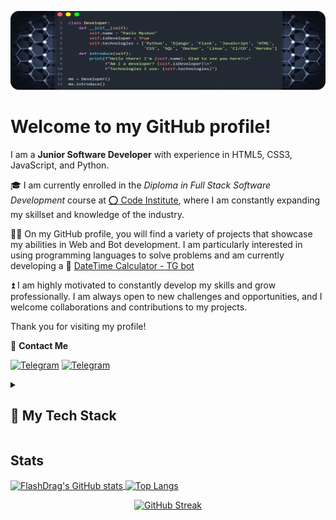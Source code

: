 ![Introduce by Python Class](images/introduce.png)

# Welcome to my GitHub profile!
I am a **Junior Software Developer** with experience in HTML5, CSS3, JavaScript, and Python.

:mortar_board: I am currently enrolled in the _Diploma in Full Stack Software Development_ course at [:o: Code Institute](https://codeinstitute.net), where I am constantly expanding my skillset and knowledge of the industry.

👨‍💻 On my GitHub profile, you will find a variety of projects that showcase my abilities in Web and Bot development. I am particularly interested in using programming languages to solve problems and am currently developing a 🤖 [DateTime Calculator - TG bot](https://github.com/FlashDrag/DateCalcBot)

:arrow_double_up: I am highly motivated to constantly develop my skills and grow professionally. I am always open to new challenges and opportunities, and I welcome collaborations and contributions to my projects.

Thank you for visiting my profile!

:incoming_envelope: **Contact Me**

[<img src='https://img.shields.io/badge/Telegram-333333?style=for-the-badge&logo=telegram&logoColor=white&style=plastic&logoWidth=20&labelColor=2CA5E0' alt='Telegram'>](https://t.me/flashdrag) [<img src='https://img.shields.io/badge/LinkedIn-333333?style=for-the-badge&logo=linkedin&logoColor=white&style=plastic&logoWidth=20&labelColor=0077B5' alt='Telegram'>](https://www.linkedin.com/in/pavlo-myskov)

<!--
Badges4 for README.md
https://github.com/alexandresanlim/Badges4-README.md-Profile#-education-
https://shields.io/

Badge Template
![](https://img.shields.io/badge/...-222222?style=for-the-badge&logo=...&logoColor=white&logoWidth=20&labelColor=...)

Complete list of github markdown emoji markup
https://gist.github.com/rxaviers/7360908
-->

<details>
<summary><h2>🔶 My Tech Stack</h2></summary>

- ### Programming Languages
    ![JavaScript](https://img.shields.io/badge/JavaScript-222222?&style=for-the-badge&logo=javascript&logoColor=white&logoWidth=20&labelColor=c2bc15) ![Python](https://img.shields.io/badge/Python-222222?style=for-the-badge&logo=python&logoColor=white&logoWidth=20&labelColor=366E9C) ![HTML5](https://img.shields.io/badge/HTML5-222222?style=for-the-badge&logo=html5&logoColor=white&logoWidth=20&labelColor=E34F26) ![Css3](https://img.shields.io/badge/CSS3-222222?style=for-the-badge&logo=css3&logoColor=white&logoWidth=20&labelColor=1572B6)


- ### Frameworks & Libraries
    - #### Python
        ![Flask](https://img.shields.io/badge/Flask-222222?style=for-the-badge&logo=flask&logoColor=white&logoWidth=20&labelColor=000) ![Aiogram](https://img.shields.io/badge/Aiogram-222222?style=for-the-badge&logo=telegram&logoColor=white&labelColor=blue)

        ![Requests](https://img.shields.io/badge/Requests-222222?style=for-the-badge) ![Beautiful Soup](https://img.shields.io/badge/Beautiful_Soup-222222?style=for-the-badge)

        ![Unitest](https://img.shields.io/badge/unitest-222222?style=for-the-badge) ![PyTest](https://img.shields.io/badge/PyTest-222222?style=for-the-badge) ![Pydantic](https://img.shields.io/badge/Pydantic-222222?style=for-the-badge)

        ![datetime](https://img.shields.io/badge/Datetime-222222?style=for-the-badge) ![dateutil](https://img.shields.io/badge/Dateutil-222222?style=for-the-badge)

        ![Virtualenv](https://img.shields.io/badge/Virtualenv-222222?style=for-the-badge)

    - #### JavaScript
        ![Node.js](https://img.shields.io/badge/Node.js-222222?style=for-the-badge&logo=nodedotjs&logoColor=white&logoWidth=20&labelColor=339933)


- ### Databases
    ![Redis](https://img.shields.io/badge/Redis-222222?style=for-the-badge&logo=redis&logoColor=white&logoWidth=20&labelColor=CC0000)

    ![PostgeSQL](https://img.shields.io/badge/PostgreSQL-222222?style=for-the-badge&logo=postgresql&logoColor=white&logoWidth=20&labelColor=316192) ![MysSQL](https://img.shields.io/badge/MySql-222222?style=for-the-badge&logo=mysql&logoColor=white&logoWidth=20&labelColor=165564)


- ### IDE's, Version Control, Other development environments
    ![VSCode](https://img.shields.io/badge/VSCode-222222?style=for-the-badge&logo=visual%20studio%20code&logoColor=white&logoWidth=20&labelColor=0078D4) ![GITpod](https://img.shields.io/badge/Gitpod-222222?style=for-the-badge&logo=Gitpod&logoColor=white&logoWidth=20&labelColor=FFAE33)

    ![GIT](https://img.shields.io/badge/GIT-222222?style=for-the-badge&logo=GIT&logoColor=white&logoWidth=20&labelColor=E44C30) ![GITHub](https://img.shields.io/badge/GitHub-222222?style=for-the-badge&logo=GitHub&logoColor=000&logoWidth=20&labelColor=C2C2C2)

    ![Linux](https://img.shields.io/badge/Linux-222222?style=for-the-badge&logo=linux&logoColor=000&logoWidth=20&labelColor=FCC624) ![GNU Bash](https://img.shields.io/badge/GNU%20Bash-222222?style=for-the-badge&logo=GNU%20Bash&logoColor=000&logoWidth=20&labelColor=4EAA25) ![powershell](https://img.shields.io/badge/powershell-222222?style=for-the-badge&logo=powershell&logoColor=white&logoWidth=20&labelColor=5391FE)


- ### Hosting
    ![GitHub pages](https://img.shields.io/badge/GitHub%20Pages-222222?style=for-the-badge&logo=GitHub&logoColor=black&logoWidth=20&labelColor=C2C2C2) ![Heroku](https://img.shields.io/badge/Heroku-222222?style=for-the-badge&logo=heroku&logoColor=white&logoWidth=20&labelColor=430098)

- ### Other tools
    ![Balsamiq](https://img.shields.io/badge/Balsamiq-222222?style=for-the-badge) ![Markdown](https://img.shields.io/badge/Markdown-222222?style=for-the-badge&logo=Markdown&logoColor=white)

    ![Chrome DevTools](https://img.shields.io/badge/Chrome_DevTools-222222?style=for-the-badge&logo=Google-chrome&logoColor=white&logoWidth=20&labelColor=4285F4)

    ![Postman](https://img.shields.io/badge/Postman-222222?style=for-the-badge&logo=Postman&logoColor=white&logoWidth=20&labelColor=FF6C37) ![json](https://img.shields.io/badge/json-222222?style=for-the-badge&logo=json&logoColor=white&logoWidth=20&labelColor=5E5C5C)

    ![Adobe Photoshop](https://img.shields.io/badge/Adobe%20Photoshop-222222?style=for-the-badge&logo=Adobe%20Photoshop&logoColor=white&logoWidth=20&labelColor=31A8FF) ![Font Awesome](https://img.shields.io/badge/Font_Awesome-222222?style=for-the-badge&logo=fontawesome&logoColor=white&logoWidth=20&labelColor=339AF0)

</details>

<!--
GitHub Readme Stats Cards
https://github.com/anuraghazra/github-readme-stats

Github Readme Streak Stats
https://github.com/DenverCoder1/github-readme-streak-stats
-->

## Stats
<p>
    <a href="https://github.com/FlashDrag/github-readme-stats">
      <img align="center" src="https://github-readme-stats.vercel.app/api?username=FlashDrag&count_private=true&show_icons=true&theme=swift&custom_title=FlashDrag's%20GitHub%20Stats&ring_color=E5A585&icon_color=E5A585&text_bold=false" alt="FlashDrag's GitHub stats" />
    </a>
    <a href="https://github.com/FlashDrag/github-readme-stats">
      <img align="center" src="https://github-readme-stats.vercel.app/api/top-langs/?username=FlashDrag&layout=compact&theme=swift" alt="Top Langs" />
    </a>
</p>

<p align="center">
    <a href="https://git.io/streak-stats">
      <img  src="http://github-readme-streak-stats.herokuapp.com?user=FlashDrag&theme=default&date_format=j%20M%5B%20Y%5D&background=F7F7F7&border=E4E2E2&ring=E5A585&fire=E5A585&currStreakLabel=E5A585" alt="GitHub Streak" />
    </a>
</p>